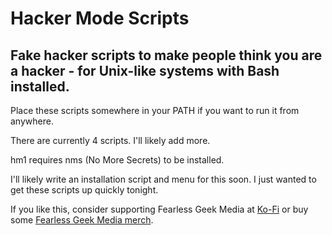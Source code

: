 # Hacker Mode Scripts
## Fake hacker scripts to make people think you are a hacker - for Unix-like systems with Bash installed.

Place these scripts somewhere in your PATH if you want to run it from anywhere.

There are currently 4 scripts. I'll likely add more. 

hm1 requires nms (No More Secrets) to be installed.

I'll likely write an installation script and menu for this soon. I just wanted to get these scripts up quickly tonight.

If you like this, consider supporting Fearless Geek Media at [Ko-Fi](https://ko-fi.com/fearlessgeekmedia) or buy some [Fearless Geek Media merch](https://fearlessgeekmedia.creator-spring.com/).
